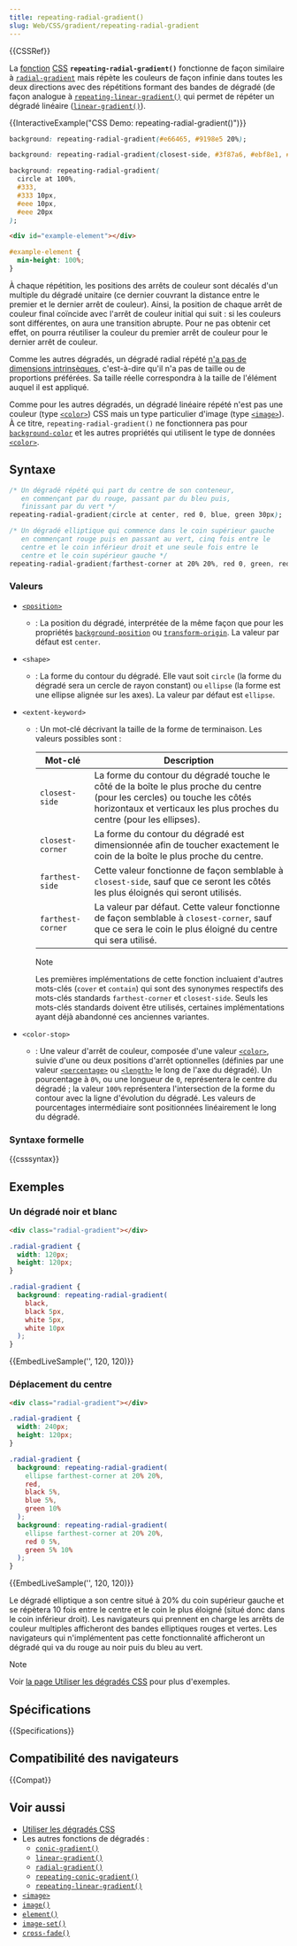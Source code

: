 ```yaml
---
title: repeating-radial-gradient()
slug: Web/CSS/gradient/repeating-radial-gradient
---
```


{{CSSRef}}

La [fonction](/fr/docs/Web/CSS/CSS_Functions) [CSS](/fr/docs/Web/CSS) **`repeating-radial-gradient()`** fonctionne de façon similaire à [`radial-gradient`](/fr/docs/Web/CSS/gradient/radial-gradient) mais répète les couleurs de façon infinie dans toutes les deux directions avec des répétitions formant des bandes de dégradé (de façon analogue à [`repeating-linear-gradient()`](/fr/docs/Web/CSS/gradient/repeating-linear-gradient) qui permet de répéter un dégradé linéaire ([`linear-gradient()`](/fr/docs/Web/CSS/gradient/linear-gradient)).

{{InteractiveExample("CSS Demo: repeating-radial-gradient()")}}

```css interactive-example-choice
background: repeating-radial-gradient(#e66465, #9198e5 20%);
```

```css interactive-example-choice
background: repeating-radial-gradient(closest-side, #3f87a6, #ebf8e1, #f69d3c);
```

```css interactive-example-choice
background: repeating-radial-gradient(
  circle at 100%,
  #333,
  #333 10px,
  #eee 10px,
  #eee 20px
);
```

```html interactive-example
<div id="example-element"></div>
```

```css interactive-example
#example-element {
  min-height: 100%;
}
```

À chaque répétition, les positions des arrêts de couleur sont décalés d'un multiple du dégradé unitaire (ce dernier couvrant la distance entre le premier et le dernier arrêt de couleur). Ainsi, la position de chaque arrêt de couleur final coïncide avec l'arrêt de couleur initial qui suit&nbsp;: si les couleurs sont différentes, on aura une transition abrupte. Pour ne pas obtenir cet effet, on pourra réutiliser la couleur du premier arrêt de couleur pour le dernier arrêt de couleur.

Comme les autres dégradés, un dégradé radial répété [n'a pas de dimensions intrinsèques](/fr/docs/Web/CSS/image#description), c'est-à-dire qu'il n'a pas de taille ou de proportions préférées. Sa taille réelle correspondra à la taille de l'élément auquel il est appliqué.

Comme pour les autres dégradés, un dégradé linéaire répété n'est pas une couleur (type [`<color>`](/fr/docs/Web/CSS/color_value)) CSS mais un type particulier d'image (type [`<image>`](/fr/docs/Web/CSS/image)). À ce titre, `repeating-radial-gradient()` ne fonctionnera pas pour [`background-color`](/fr/docs/Web/CSS/background-color) et les autres propriétés qui utilisent le type de données [`<color>`](/fr/docs/Web/CSS/color_value).

## Syntaxe

```css
/* Un dégradé répété qui part du centre de son conteneur,
   en commençant par du rouge, passant par du bleu puis,
   finissant par du vert */
repeating-radial-gradient(circle at center, red 0, blue, green 30px);

/* Un dégradé elliptique qui commence dans le coin supérieur gauche
   en commençant rouge puis en passant au vert, cinq fois entre le
   centre et le coin inférieur droit et une seule fois entre le
   centre et le coin supérieur gauche */
repeating-radial-gradient(farthest-corner at 20% 20%, red 0, green, red 20%);
```

### Valeurs

- [`<position>`](/fr/docs/Web/CSS/position)
  - : La position du dégradé, interprétée de la même façon que pour les propriétés [`background-position`](/fr/docs/Web/CSS/background-position) ou [`transform-origin`](/fr/docs/Web/CSS/transform-origin). La valeur par défaut est `center`.
- `<shape>`
  - : La forme du contour du dégradé. Elle vaut soit `circle` (la forme du dégradé sera un cercle de rayon constant) ou `ellipse` (la forme est une ellipse alignée sur les axes). La valeur par défaut est `ellipse`.
- `<extent-keyword>`

  - : Un mot-clé décrivant la taille de la forme de terminaison. Les valeurs possibles sont&nbsp;:

    | Mot-clé           | Description                                                                                                                                                                                        |
    | ----------------- | -------------------------------------------------------------------------------------------------------------------------------------------------------------------------------------------------- |
    | `closest-side`    | La forme du contour du dégradé touche le côté de la boîte le plus proche du centre (pour les cercles) ou touche les côtés horizontaux et verticaux les plus proches du centre (pour les ellipses). |
    | `closest-corner`  | La forme du contour du dégradé est dimensionnée afin de toucher exactement le coin de la boîte le plus proche du centre.                                                                           |
    | `farthest-side`   | Cette valeur fonctionne de façon semblable à `closest-side`, sauf que ce seront les côtés les plus éloignés qui seront utilisés.                                                                   |
    | `farthest-corner` | La valeur par défaut. Cette valeur fonctionne de façon semblable à `closest-corner`, sauf que ce sera le coin le plus éloigné du centre qui sera utilisé.                                          |

    > [!NOTE]
    > Les premières implémentations de cette fonction incluaient d'autres mots-clés (`cover` et `contain`) qui sont des synonymes respectifs des mots-clés standards `farthest-corner` et `closest-side`. Seuls les mots-clés standards doivent être utilisés, certaines implémentations ayant déjà abandonné ces anciennes variantes.

- `<color-stop>`
  - : Une valeur d'arrêt de couleur, composée d'une valeur [`<color>`](/fr/docs/Web/CSS/color_value), suivie d'une ou deux positions d'arrêt optionnelles (définies par une valeur [`<percentage>`](/fr/docs/Web/CSS/percentage) ou [`<length>`](/fr/docs/Web/CSS/length) le long de l'axe du dégradé). Un pourcentage à `0%`, ou une longueur de `0`, représentera le centre du dégradé&nbsp;; la valeur `100%` représentera l'intersection de la forme du contour avec la ligne d'évolution du dégradé. Les valeurs de pourcentages intermédiaire sont positionnées linéairement le long du dégradé.

### Syntaxe formelle

{{csssyntax}}

## Exemples

### Un dégradé noir et blanc

```html hidden
<div class="radial-gradient"></div>
```

```css hidden
.radial-gradient {
  width: 120px;
  height: 120px;
}
```

```css
.radial-gradient {
  background: repeating-radial-gradient(
    black,
    black 5px,
    white 5px,
    white 10px
  );
}
```

{{EmbedLiveSample('', 120, 120)}}

### Déplacement du centre

```html hidden
<div class="radial-gradient"></div>
```

```css hidden
.radial-gradient {
  width: 240px;
  height: 120px;
}
```

```css
.radial-gradient {
  background: repeating-radial-gradient(
    ellipse farthest-corner at 20% 20%,
    red,
    black 5%,
    blue 5%,
    green 10%
  );
  background: repeating-radial-gradient(
    ellipse farthest-corner at 20% 20%,
    red 0 5%,
    green 5% 10%
  );
}
```

{{EmbedLiveSample('', 120, 120)}}

Le dégradé elliptique a son centre situé à 20% du coin supérieur gauche et se répètera 10 fois entre le centre et le coin le plus éloigné (situé donc dans le coin inférieur droit). Les navigateurs qui prennent en charge les arrêts de couleur multiples afficheront des bandes elliptiques rouges et vertes. Les navigateurs qui n'implémentent pas cette fonctionnalité afficheront un dégradé qui va du rouge au noir puis du bleu au vert.

> [!NOTE]
> Voir [la page Utiliser les dégradés CSS](/fr/docs/Web/CSS/CSS_images/Using_CSS_gradients) pour plus d'exemples.

## Spécifications

{{Specifications}}

## Compatibilité des navigateurs

{{Compat}}

## Voir aussi

- [Utiliser les dégradés CSS](/fr/docs/Web/CSS/CSS_images/Using_CSS_gradients)
- Les autres fonctions de dégradés&nbsp;:
  - [`conic-gradient()`](/fr/docs/Web/CSS/gradient/conic-gradient)
  - [`linear-gradient()`](/fr/docs/Web/CSS/gradient/linear-gradient)
  - [`radial-gradient()`](/fr/docs/Web/CSS/gradient/radial-gradient)
  - [`repeating-conic-gradient()`](/fr/docs/Web/CSS/gradient/repeating-conic-gradient)
  - [`repeating-linear-gradient()`](/fr/docs/Web/CSS/gradient/repeating-linear-gradient)
- [`<image>`](/fr/docs/Web/CSS/image)
- [`image()`](/fr/docs/Web/CSS/image/image)
- [`element()`](/fr/docs/Web/CSS/element)
- [`image-set()`](/fr/docs/Web/CSS/image/image-set)
- [`cross-fade()`](/fr/docs/Web/CSS/cross-fade)
